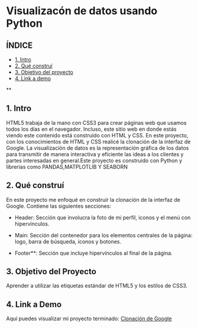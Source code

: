 # Visualizacón de datos usando Python


## ÍNDICE

* [1. Intro](#)
* [2. Qué construí](#)
* [3. Objetivo del proyecto](#)
* [4. Link a demo](#)

**

## 1. Intro

HTML5 trabaja de la mano con CSS3 para crear páginas web que usamos todos los días en el navegador. Incluso, este sitio web en donde estás viendo este contenido está construido con HTML y CSS. En este proyecto, con los conocimientos de HTML y CSS realicé la clonación de la interfaz de Google.
La visualización de datos es la representación gráfica de los datos para transmitir de manera interactiva y eficiente las ideas a los clientes y partes interesadas en general.Este proyecto es construido con Python y librerias como PANDAS,MATPLOTLIB Y SEABORN

## 2. Qué construí

En este proyecto me enfoqué en construir la clonación de la interfaz de Google. Contiene las siguientes secciones:

* Header: Sección que involucra la foto de mi perfil, iconos y el menú con hipervínculos.

* Main: Sección del contenedor para los elementos centrales de la página: logo, barra de búsqueda, iconos y botones.

* Footer**: Sección que incluye hipervínculos al final de la página.

## 3. Objetivo del Proyecto
Aprender a utilizar las etiquetas estándar de HTML5 y los estilos de CSS3.

## 4. Link a Demo
Aquí puedes visualizar mi proyecto terminado: [Clonación de Google](#)
